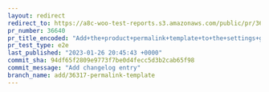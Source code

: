 ```yaml
---
layout: redirect
redirect_to: https://a8c-woo-test-reports.s3.amazonaws.com/public/pr/36640/e2e/index.html
pr_number: 36640
pr_title_encoded: "Add+the+product+permalink+template+to+the+settings+global"
pr_test_type: e2e
last_published: "2023-01-26 20:45:43 +0000"
commit_sha: 94df65f2809e9773f7be0d4fecc5d3b2cab65f98
commit_message: "Add changelog entry"
branch_name: add/36317-permalink-template
---
```

